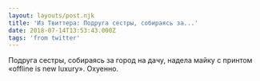 ```yaml
---
layout: layouts/post.njk
title: 'Из Твиттера: Подруга сестры, собираясь за...'
date: 2018-07-14T13:53:43.000Z
tags: 'from twitter'
---
```



Подруга сестры, собираясь за город на дачу, надела майку с принтом «offline is new luxury». Охуенно.
